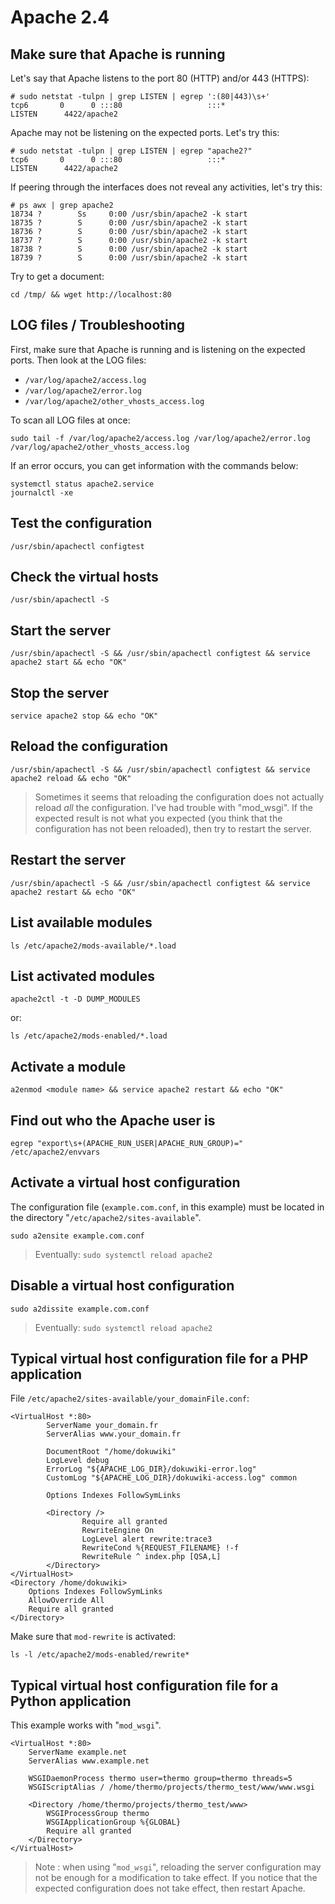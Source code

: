 # Apache 2.4

## Make sure that Apache is running

Let's say that Apache listens to the port 80 (HTTP) and/or 443 (HTTPS):

    # sudo netstat -tulpn | grep LISTEN | egrep ':(80|443)\s+'
    tcp6       0      0 :::80                   :::*                    LISTEN      4422/apache2        

Apache may not be listening on the expected ports. Let's try this:

    # sudo netstat -tulpn | grep LISTEN | egrep "apache2?"
    tcp6       0      0 :::80                   :::*                    LISTEN      4422/apache2  

If peering through the interfaces does not reveal any activities, let's try this:

    # ps awx | grep apache2
    18734 ?        Ss     0:00 /usr/sbin/apache2 -k start
    18735 ?        S      0:00 /usr/sbin/apache2 -k start
    18736 ?        S      0:00 /usr/sbin/apache2 -k start
    18737 ?        S      0:00 /usr/sbin/apache2 -k start
    18738 ?        S      0:00 /usr/sbin/apache2 -k start
    18739 ?        S      0:00 /usr/sbin/apache2 -k start

Try to get a document:

    cd /tmp/ && wget http://localhost:80

## LOG files / Troubleshooting

First, make sure that Apache is running and is listening on the expected ports.
Then look at the LOG files:

* `/var/log/apache2/access.log`
* `/var/log/apache2/error.log`
* `/var/log/apache2/other_vhosts_access.log`

To scan all LOG files at once:

    sudo tail -f /var/log/apache2/access.log /var/log/apache2/error.log /var/log/apache2/other_vhosts_access.log

If an error occurs, you can get information with the commands below:

    systemctl status apache2.service
    journalctl -xe

## Test the configuration

    /usr/sbin/apachectl configtest

## Check the virtual hosts

    /usr/sbin/apachectl -S

## Start the server

    /usr/sbin/apachectl -S && /usr/sbin/apachectl configtest && service apache2 start && echo "OK"    

## Stop the server

    service apache2 stop && echo "OK"

## Reload the configuration

    /usr/sbin/apachectl -S && /usr/sbin/apachectl configtest && service apache2 reload && echo "OK"

> Sometimes it seems that reloading the configuration does not actually reload _all_ the configuration. I've had trouble with "mod_wsgi". If the expected result is not what you expected (you think that the configuration has not been reloaded), then try to restart the server.

## Restart the server

    /usr/sbin/apachectl -S && /usr/sbin/apachectl configtest && service apache2 restart && echo "OK"

## List available modules

    ls /etc/apache2/mods-available/*.load

## List activated modules

    apache2ctl -t -D DUMP_MODULES

or:

    ls /etc/apache2/mods-enabled/*.load

## Activate a module

    a2enmod <module name> && service apache2 restart && echo "OK"

## Find out who the Apache user is

    egrep "export\s+(APACHE_RUN_USER|APACHE_RUN_GROUP)=" /etc/apache2/envvars

## Activate a virtual host configuration

The configuration file (`example.com.conf`, in this example) must be located in the directory "`/etc/apache2/sites-available`".

    sudo a2ensite example.com.conf

> Eventually: `sudo systemctl reload apache2`

## Disable a virtual host configuration

    sudo a2dissite example.com.conf

> Eventually: `sudo systemctl reload apache2`

## Typical virtual host configuration file for a PHP application

File `/etc/apache2/sites-available/your_domainFile.conf`:

    <VirtualHost *:80>
            ServerName your_domain.fr
            ServerAlias www.your_domain.fr

            DocumentRoot "/home/dokuwiki"
            LogLevel debug
            ErrorLog "${APACHE_LOG_DIR}/dokuwiki-error.log"
            CustomLog "${APACHE_LOG_DIR}/dokuwiki-access.log" common

            Options Indexes FollowSymLinks

            <Directory />
                    Require all granted
                    RewriteEngine On
                    LogLevel alert rewrite:trace3
                    RewriteCond %{REQUEST_FILENAME} !-f
                    RewriteRule ^ index.php [QSA,L]
            </Directory>
    </VirtualHost>
    <Directory /home/dokuwiki>
        Options Indexes FollowSymLinks
        AllowOverride All
        Require all granted
    </Directory>

Make sure that `mod-rewrite` is activated:

    ls -l /etc/apache2/mods-enabled/rewrite*

## Typical virtual host configuration file for a Python application

This example works with "`mod_wsgi`".

    <VirtualHost *:80>
        ServerName example.net
        ServerAlias www.example.net

        WSGIDaemonProcess thermo user=thermo group=thermo threads=5
        WSGIScriptAlias / /home/thermo/projects/thermo_test/www/www.wsgi

        <Directory /home/thermo/projects/thermo_test/www>
            WSGIProcessGroup thermo
            WSGIApplicationGroup %{GLOBAL}
            Require all granted
        </Directory>
    </VirtualHost>

> Note : when using "`mod_wsgi`", reloading the server configuration may not be enough for a modification to take effect. If you notice that the expected configuration does not take effect, then restart Apache.


